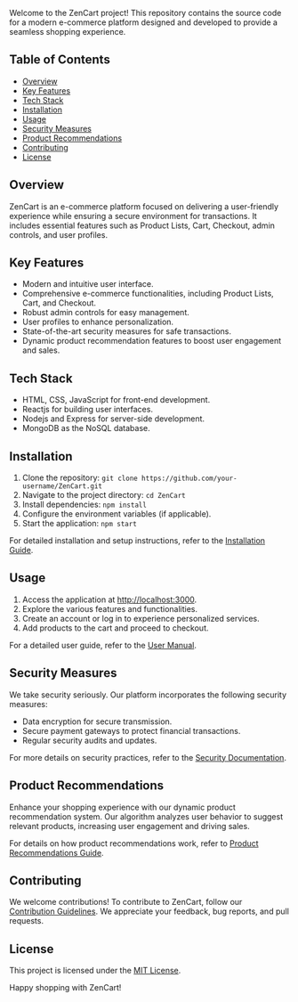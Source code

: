 Welcome to the ZenCart project! This repository contains the source code for a modern e-commerce platform designed and developed to provide a seamless shopping experience.

## Table of Contents
- [Overview](#overview)
- [Key Features](#key-features)
- [Tech Stack](#tech-stack)
- [Installation](#installation)
- [Usage](#usage)
- [Security Measures](#security-measures)
- [Product Recommendations](#product-recommendations)
- [Contributing](#contributing)
- [License](#license)

## Overview

ZenCart is an e-commerce platform focused on delivering a user-friendly experience while ensuring a secure environment for transactions. It includes essential features such as Product Lists, Cart, Checkout, admin controls, and user profiles.

## Key Features

- Modern and intuitive user interface.
- Comprehensive e-commerce functionalities, including Product Lists, Cart, and Checkout.
- Robust admin controls for easy management.
- User profiles to enhance personalization.
- State-of-the-art security measures for safe transactions.
- Dynamic product recommendation features to boost user engagement and sales.

## Tech Stack

- HTML, CSS, JavaScript for front-end development.
- Reactjs for building user interfaces.
- Nodejs and Express for server-side development.
- MongoDB as the NoSQL database.

## Installation

1. Clone the repository: `git clone https://github.com/your-username/ZenCart.git`
2. Navigate to the project directory: `cd ZenCart`
3. Install dependencies: `npm install`
4. Configure the environment variables (if applicable).
5. Start the application: `npm start`

For detailed installation and setup instructions, refer to the [Installation Guide](docs/installation.md).

## Usage

1. Access the application at [http://localhost:3000](http://localhost:3000).
2. Explore the various features and functionalities.
3. Create an account or log in to experience personalized services.
4. Add products to the cart and proceed to checkout.

For a detailed user guide, refer to the [User Manual](docs/user-manual.md).

## Security Measures

We take security seriously. Our platform incorporates the following security measures:

- Data encryption for secure transmission.
- Secure payment gateways to protect financial transactions.
- Regular security audits and updates.

For more details on security practices, refer to the [Security Documentation](docs/security.md).

## Product Recommendations

Enhance your shopping experience with our dynamic product recommendation system. Our algorithm analyzes user behavior to suggest relevant products, increasing user engagement and driving sales.

For details on how product recommendations work, refer to [Product Recommendations Guide](docs/product-recommendations.md).

## Contributing

We welcome contributions! To contribute to ZenCart, follow our [Contribution Guidelines](CONTRIBUTING.md). We appreciate your feedback, bug reports, and pull requests.

## License

This project is licensed under the [MIT License](LICENSE).

Happy shopping with ZenCart!
